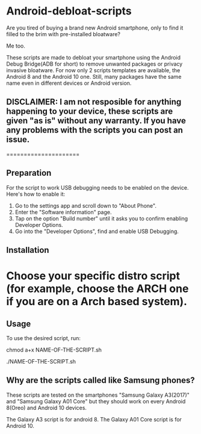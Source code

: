 # Android-debloat-scripts

Are you tired of buying a brand new Android smartphone, only to find it filled to the brim with pre-installed bloatware?

Me too.


These scripts are made to debloat your smartphone using the Android Debug Bridge(ADB for short) to remove unwanted packages or privacy invasive bloatware. For now only 2 scripts templates are available, the Android 8 and the Android 10 one. Still, many packages have the same name even in different devices or Android version.

## DISCLAIMER: I am not resposible for anything happening to your device, these scripts are given "as is" without any warranty. If you have any problems with the scripts you can post an issue.
=====================

## Preparation
For the script to work USB debugging needs to be enabled on the device.
Here's how to enable it:

1. Go to the settings app and scroll down to "About Phone".
2. Enter the "Software information" page.
3. Tap on the option "Build number" until it asks you to confirm enabling Developer Options.
4. Go into the "Developer Options", find and enable USB Debugging.

## Installation
Choose your specific distro script (for example, choose the ARCH one if you are on a Arch based system).
========

## Usage
To use the desired script, run:

chmod a+x NAME-OF-THE-SCRIPT.sh

./NAME-OF-THE-SCRIPT.sh

## Why are the scripts called like Samsung phones?
These scripts are tested on the smartphones "Samsung Galaxy A3(2017)" and "Samsung Galaxy A01 Core" but they should work on every Android 8(Oreo) and Android 10 devices.

The Galaxy A3 script is for android 8.
The Galaxy A01 Core script is for Android 10.



